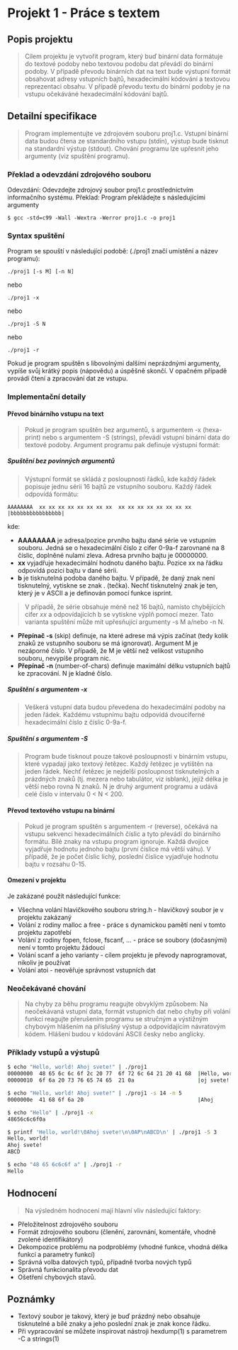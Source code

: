 # Projekt 1 - Práce s textem

## Popis projektu

> Cílem projektu je vytvořit program, který buď binární data formátuje do textové podoby nebo textovou podobu dat převádí do binární podoby. V případě převodu binárních dat na text bude výstupní formát obsahovat adresy vstupních bajtů, hexadecimální kódování a textovou reprezentaci obsahu. V případě převodu textu do binární podoby je na vstupu očekáváné hexadecimální kódování bajtů.

## Detailní specifikace

> Program implementujte ve zdrojovém souboru proj1.c. Vstupní binární data budou čtena ze standardního vstupu (stdin), výstup bude tisknut na standardní výstup (stdout). Chování programu lze upřesnit jeho argumenty (viz spuštění programu).

### Překlad a odevzdání zdrojového souboru

Odevzdání: Odevzdejte zdrojový soubor proj1.c prostřednictvím informačního systému.
Překlad: Program překládejte s následujícími argumenty

`$ gcc -std=c99 -Wall -Wextra -Werror proj1.c -o proj1`

### Syntax spuštění

Program se spouští v následující podobě: (./proj1 značí umístění a název programu):

`./proj1 [-s M] [-n N]`

nebo

`./proj1 -x`

nebo

`./proj1 -S N`

nebo

`./proj1 -r`

Pokud je program spuštěn s libovolnými dalšími neprázdnými argumenty, vypíše svůj krátký popis (nápovědu) a úspěšně skončí. V opačném případě provádí čtení a zpracování dat ze vstupu.

### Implementační detaily

#### Převod binárního vstupu na text

> Pokud je program spuštěn bez argumentů, s argumentem -x (hexa-print) nebo s argumentem -S (strings), převádí vstupní binární data do textové podoby. Argument programu pak definuje výstupní formát:

##### Spuštění bez povinných argumentů

> Výstupní formát se skládá z posloupnosti řádků, kde každý řádek popisuje jednu sérii 16 bajtů ze vstupního souboru. Každý řádek odpovídá formátu:

`AAAAAAAA  xx xx xx xx xx xx xx xx  xx xx xx xx xx xx xx xx  |bbbbbbbbbbbbbbbb|`

kde:

- **AAAAAAAA** je adresa/pozice prvního bajtu dané série ve vstupním souboru. Jedná se o hexadecimální číslo z cifer 0-9a-f zarovnané na 8 číslic, doplněné nulami zleva. Adresa prvního bajtu je 00000000.
- **xx** vyjadřuje hexadecimální hodnotu daného bajtu. Pozice xx na řádku odpovídá pozici bajtu v dané sérii.
- **b** je tisknutelná podoba daného bajtu. V případě, že daný znak není tisknutelný, vytiskne se znak . (tečka). Nechť tisknutelný znak je ten, který je v ASCII a je definován pomocí funkce isprint.

> V případě, že série obsahuje méně než 16 bajtů, namísto chybějících cifer _xx_ a odpovídajících b se vytiskne výplň pomocí mezer.
Tato varianta spuštění může mít upřesňující argumenty -s M a/nebo -n N.

- **Přepínač -s** (skip) definuje, na které adrese má výpis začínat (tedy kolik znaků ze vstupního souboru se má ignorovat). Argument M je nezáporné číslo. V případě, že M je větší než velikost vstupního souboru, nevypíše program nic.
- **Přepínač -n** (number-of-chars) definuje maximální délku vstupních bajtů ke zpracování. N je kladné číslo.

##### Spuštění s argumentem -x

> Veškerá vstupní data budou převedena do hexadecimální podoby na jeden řádek. Každému vstupnímu bajtu odpovídá dvouciferné hexadecimální číslo z číslic 0-9a-f.

##### Spuštění s argumentem -S

> Program bude tisknout pouze takové posloupnosti v binárním vstupu, které vypadají jako textový řetězec. Každý řetězec je vytištěn na jeden řádek. Nechť řetězec je nejdelší posloupnost tisknutelných a prázdných znaků (tj. mezera nebo tabulátor, viz isblank), jejíž délka je větší nebo rovna N znaků. N je druhý argument programu a udává celé číslo v intervalu 0 < N < 200.

#### Převod textového vstupu na binární

> Pokud je program spuštěn s argumentem -r (reverse), očekává na vstupu sekvenci hexadecimálních číslic a tyto převádí do binárního formátu. Bílé znaky na vstupu program ignoruje. Každá dvojice vyjadřuje hodnotu jednoho bajtu (první číslice má větší váhu). V případě, že je počet číslic lichý, poslední čislice vyjadřuje hodnotu bajtu v rozsahu 0-15.

#### Omezení v projektu

Je zakázané použít následující funkce:

- Všechna volání hlavičkového souboru string.h - hlavičkový soubor je v projektu zakázaný
- Volání z rodiny malloc a free - práce s dynamickou pamětí není v tomto projektu zapotřebí
- Volání z rodiny fopen, fclose, fscanf, ... - práce se soubory (dočasnými) není v tomto projektu žádoucí
- Volání scanf a jeho varianty - cílem projektu je převody naprogramovat, nikoliv je používat
- Volání atoi - neověřuje správnost vstupních dat

### Neočekávané chování

> Na chyby za běhu programu reagujte obvyklým způsobem: Na neočekávaná vstupní data, formát vstupních dat nebo chyby při volání funkcí reagujte přerušením programu se stručným a výstižným chybovým hlášením na příslušný výstup a odpovídajícím návratovým kódem. Hlášení budou v kódování ASCII česky nebo anglicky.

### Příklady vstupů a výstupů

```bash
$ echo "Hello, world! Ahoj svete!" | ./proj1
00000000  48 65 6c 6c 6f 2c 20 77  6f 72 6c 64 21 20 41 68  |Hello, world! Ah|
00000010  6f 6a 20 73 76 65 74 65  21 0a                    |oj svete!.      |
```

```bash
$ echo "Hello, world! Ahoj svete!" | ./proj1 -s 14 -n 5
0000000e  41 68 6f 6a 20                                    |Ahoj            |
```

```bash
$ echo "Hello" | ./proj1 -x
48656c6c6f0a
```

```bash
$ printf 'Hello, world!\0Ahoj svete!\n\0AP\nABCD\n' | ./proj1 -S 3
Hello, world!
Ahoj svete!
ABCD
```

```bash
$ echo "48 65 6c6c6f a" | ./proj1 -r
Hello
```

## Hodnocení

> Na výsledném hodnocení mají hlavní vliv následující faktory:

- Přeložitelnost zdrojového souboru
- Formát zdrojového souboru (členění, zarovnání, komentáře, vhodně zvolené identifikátory)
- Dekompozice problému na podproblémy (vhodné funkce, vhodná délka funkcí a parametry funkcí)
- Správná volba datových typů, případně tvorba nových typů
- Správná funkcionalita převodu dat
- Ošetření chybových stavů.

## Poznámky

- Textový soubor je takový, který je buď prázdný nebo obsahuje tisknutelné a bílé znaky a jeho poslední znak je znak konce řádku.
- Při vypracování se můžete inspirovat nástroji hexdump(1) s parametrem -C a strings(1)
